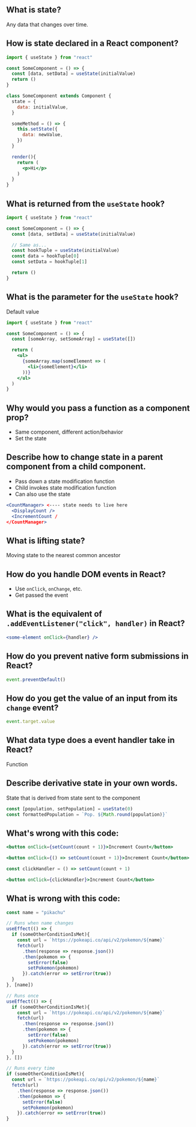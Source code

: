 ## What is state?

Any data that changes over time.

## How is state declared in a React component?

```jsx
import { useState } from "react"

const SomeComponent = () => {
  const [data, setData] = useState(initialValue)
  return ()
}
```

```jsx
class SomeComponent extends Component {
  state = {
    data: initialValue,
  }

  someMethod = () => {
    this.setState({
      data: newValue,
    })
  }

  render(){
    return (
      <p>Hi</p>
    )
  }
}
```

## What is returned from the `useState` hook?

```jsx
import { useState } from "react"

const SomeComponent = () => {
  const [data, setData] = useState(initialValue)

  // Same as...
  const hookTuple = useState(initialValue)
  const data = hookTuple[0]
  const setData = hookTuple[1]

  return ()
}
```

## What is the parameter for the `useState` hook?

Default value

```jsx
import { useState } from "react"

const SomeComponent = () => {
  const [someArray, setSomeArray] = useState([])

  return (
    <ul>
      {someArray.map(someElement => (
        <li>{someElement}</li>
      ))}
    </ul>
  )
}
```

## Why would you pass a function as a component prop?

* Same component, different action/behavior
* Set the state

## Describe how to change state in a parent component from a child component.

* Pass down a state modification function
* Child invokes state modification function
* Can also use the state

```jsx
<CountManager> <---- state needs to live here
  <DisplayCount />
  <IncrementCount /
</CountManager>
```

## What is lifting state?

Moving state to the nearest common ancestor

## How do you handle DOM events in React?

* Use `onClick`, `onChange`, etc.
* Get passed the event

## What is the equivalent of `.addEventListener("click", handler)` in React?

```jsx
<some-element onClick={handler} />
```

## How do you prevent native form submissions in React?

```jsx
event.preventDefault()
```

## How do you get the value of an input from its `change` event?

```jsx
event.target.value
```

## What data type does a event handler take in React?

Function

## Describe derivative state in your own words.

State that is derived from state sent to the component

```jsx
const [population, setPopulation] = useState(0)
const formattedPopulation = `Pop. ${Math.round(population)}`
```

## What's wrong with this code:

```jsx
<button onClick={setCount(count + 1)}>Increment Count</button>
```

```jsx
<button onClick={() => setCount(count + 1)}>Increment Count</button>
```

```jsx
const clickHandler = () => setCount(count + 1)

<button onClick={clickHandler}>Increment Count</button>
```

## What is wrong with this code:

```js
const name = "pikachu"

// Runs when name changes
useEffect(() => {
  if (someOtherConditionIsMet){
    const url = `https://pokeapi.co/api/v2/pokemon/${name}`
    fetch(url)
      .then(response => response.json())
      .then(pokemon => {
        setError(false)
        setPokemon(pokemon)
      }).catch(error => setError(true))
  }
}, [name])

// Runs once
useEffect(() => {
  if (someOtherConditionIsMet){
    const url = `https://pokeapi.co/api/v2/pokemon/${name}`
    fetch(url)
      .then(response => response.json())
      .then(pokemon => {
        setError(false)
        setPokemon(pokemon)
      }).catch(error => setError(true))
  }
}, [])

// Runs every time
if (someOtherConditionIsMet){
  const url = `https://pokeapi.co/api/v2/pokemon/${name}`
  fetch(url)
    .then(response => response.json())
    .then(pokemon => {
      setError(false)
      setPokemon(pokemon)
    }).catch(error => setError(true))
}
```
